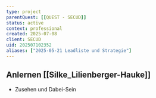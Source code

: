 ```yaml
---
type: project
parentQuest: [[QUEST - SECUD]]
status: active
context: professional
created: 2025-07-08
client: SECUD
uid: 202507102352
aliases: ["2025-05-21 Leadliste und Strategie"]
---
```


## Anlernen [[Silke_Lilienberger-Hauke]]
- Zusehen und Dabei-Sein
